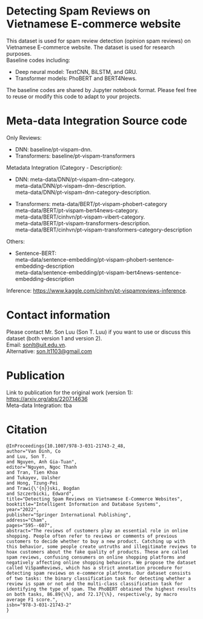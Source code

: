 # Detecting Spam Reviews on Vietnamese E-commerce website  
This dataset is used for spam review detection (opinion spam reviews) on Vietnamese E-commerce website. 
The dataset is used for research purposes.  
Baseline codes including:  
+ Deep neural model: TextCNN, BiLSTM, and GRU.    
+ Transformer models: PhoBERT and BERT4News.    

The baseline codes are shared by Jupyter notebook format. Please feel free to reuse or modify this code to adapt to your projects.     

# Meta-data Integration Source code 
Only Reviews:    
+ DNN: baseline/pt-vispam-dnn.  
+ Transformers: baseline/pt-vispam-transformers     
	
Metadata Integration (Category - Description):   
+ DNN:
		meta-data/DNN/pt-vispam-dnn-category.   
		meta-data/DNN/pt-vispam-dnn-description.   
		meta-data/DNN/pt-vispam-dnn-category-description.   
		
+ Transformers:
		meta-data/BERT/pt-vispam-phobert-category     
		meta-data/BERT/pt-vispam-bert4news-category.  
		meta-data/BERT/cinhvn/pt-vispam-vibert-category.  
		meta-data/BERT/pt-vispam-transformers-description.  
		meta-data/BERT/cinhvn/pt-vispam-transformers-category-description   
 
Others:
+ Sentence-BERT:    
		meta-data/sentence-embedding/pt-vispam-phobert-sentence-embedding-description    
		meta-data/sentence-embedding/pt-vispam-bert4news-sentence-embedding-description    
		
Inference: https://www.kaggle.com/cinhvn/pt-vispamreviews-inference.   

# Contact information  
Please contact Mr. Son Luu (Son T. Luu) if you want to use or discuss this dataset (both version 1 and version 2).   
Email: sonlt@uit.edu.vn.  
Alternative: son.lt1103@gmail.com     

# Publication  
Link to publication for the original work (version 1): https://arxiv.org/abs/2207.14636    
Meta-data Integration: tba  
# Citation 
```
@InProceedings{10.1007/978-3-031-21743-2_48,
author="Van Dinh, Co
and Luu, Son T.
and Nguyen, Anh Gia-Tuan",
editor="Nguyen, Ngoc Thanh
and Tran, Tien Khoa
and Tukayev, Ualsher
and Hong, Tzung-Pei
and Trawi{\'{n}}ski, Bogdan
and Szczerbicki, Edward",
title="Detecting Spam Reviews on Vietnamese E-Commerce Websites",
booktitle="Intelligent Information and Database Systems",
year="2022",
publisher="Springer International Publishing",
address="Cham",
pages="595--607",
abstract="The reviews of customers play an essential role in online shopping. People often refer to reviews or comments of previous customers to decide whether to buy a new product. Catching up with this behavior, some people create untruths and illegitimate reviews to hoax customers about the fake quality of products. These are called spam reviews, confusing consumers on online shopping platforms and negatively affecting online shopping behaviors. We propose the dataset called ViSpamReviews, which has a strict annotation procedure for detecting spam reviews on e-commerce platforms. Our dataset consists of two tasks: the binary classification task for detecting whether a review is spam or not and the multi-class classification task for identifying the type of spam. The PhoBERT obtained the highest results on both tasks, 86.89{\%}, and 72.17{\%}, respectively, by macro average F1 score.",
isbn="978-3-031-21743-2"
}
```
